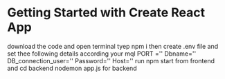 # Getting Started with Create React App
download the code and open terminal tyep npm i 
then create .env file and set thee following details according your mql
PORT =''
Dbname=''
DB_connection_user=''
Password=''
Host=''
run npm start from frontend 
and cd backend nodemon app.js for backend
